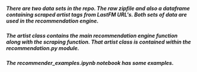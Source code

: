  
##### There are two data sets in the repo. The raw zipfile and also a dataframe containing scraped artist tags from LastFM URL's. Both sets of data are used in the recommendation engine.

##### The artist class contains the main recommendation engine function along with the scraping function. That artist class is contained within the recommendation.py module.


##### The recommender_examples.ipynb notebook has some examples.

